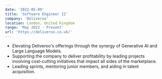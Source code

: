 ```yaml
---
date: '2022-05-09'
title: 'Software Engineer II'
company: 'Deliveroo'
location: London, United Kingdom
range: 'May 2022 - Present'
url: 'https://deliveroo.co.uk/'
---
```


- Elevating Deliveroo's offerings through the synergy of Generative AI and Large Language Models.
- Supporting the company to deliver profitability by leading
projects involving cost-cutting initiatives that impact all
sides of the marketplace.
-  Leading sprints, mentoring junior members, and aiding in talent acquisition.
